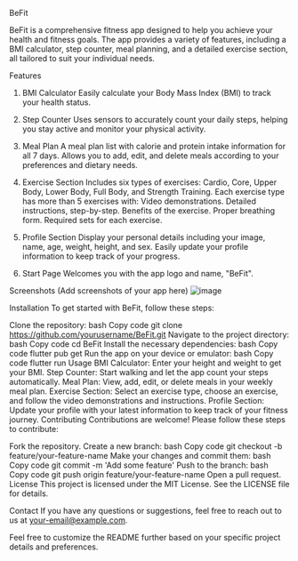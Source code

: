 BeFit

BeFit is a comprehensive fitness app designed to help you achieve your health and fitness goals. The app provides a variety of features, including a BMI calculator, step counter, meal planning, and a detailed exercise section, all tailored to suit your individual needs.

Features

1. BMI Calculator
Easily calculate your Body Mass Index (BMI) to track your health status.

3. Step Counter
Uses sensors to accurately count your daily steps, helping you stay active and monitor your physical activity.

5. Meal Plan
A meal plan list with calorie and protein intake information for all 7 days.
Allows you to add, edit, and delete meals according to your preferences and dietary needs.

7. Exercise Section
Includes six types of exercises: Cardio, Core, Upper Body, Lower Body, Full Body, and Strength Training.
Each exercise type has more than 5 exercises with:
Video demonstrations.
Detailed instructions, step-by-step.
Benefits of the exercise.
Proper breathing form.
Required sets for each exercise.

9. Profile Section
Display your personal details including your image, name, age, weight, height, and sex.
Easily update your profile information to keep track of your progress.
10. Start Page
Welcomes you with the app logo and name, "BeFit".

Screenshots
(Add screenshots of your app here)
![image](https://github.com/user-attachments/assets/e662ccd7-4f72-4fc1-a353-40aa0c1928c7)

Installation
To get started with BeFit, follow these steps:

Clone the repository:
bash
Copy code
git clone https://github.com/yourusername/BeFit.git
Navigate to the project directory:
bash
Copy code
cd BeFit
Install the necessary dependencies:
bash
Copy code
flutter pub get
Run the app on your device or emulator:
bash
Copy code
flutter run
Usage
BMI Calculator: Enter your height and weight to get your BMI.
Step Counter: Start walking and let the app count your steps automatically.
Meal Plan: View, add, edit, or delete meals in your weekly meal plan.
Exercise Section: Select an exercise type, choose an exercise, and follow the video demonstrations and instructions.
Profile Section: Update your profile with your latest information to keep track of your fitness journey.
Contributing
Contributions are welcome! Please follow these steps to contribute:

Fork the repository.
Create a new branch:
bash
Copy code
git checkout -b feature/your-feature-name
Make your changes and commit them:
bash
Copy code
git commit -m 'Add some feature'
Push to the branch:
bash
Copy code
git push origin feature/your-feature-name
Open a pull request.
License
This project is licensed under the MIT License. See the LICENSE file for details.

Contact
If you have any questions or suggestions, feel free to reach out to us at your-email@example.com.

Feel free to customize the README further based on your specific project details and preferences.
